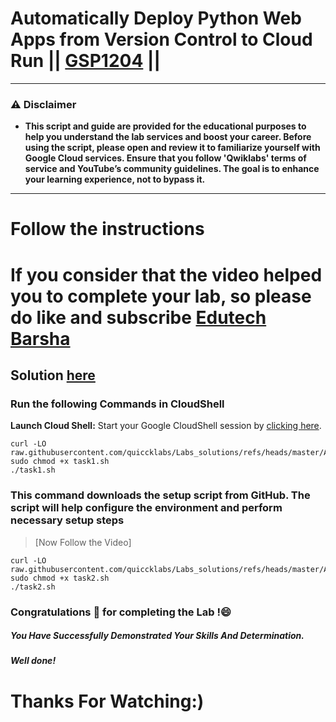 # Automatically Deploy Python Web Apps from Version Control to Cloud Run || [GSP1204](https://www.cloudskillsboost.google/focuses/80415?parent=catalog) ||

---
### ⚠️ Disclaimer
- **This script and guide are provided for  the educational purposes to help you understand the lab services and boost your career. Before using the script, please open and review it to familiarize yourself with Google Cloud services. Ensure that you follow 'Qwiklabs' terms of service and YouTube’s community guidelines. The goal is to enhance your learning experience, not to bypass it.**
---

# Follow the instructions

# If you consider that the video helped you to complete your lab, so please do like and subscribe [Edutech Barsha](https://www.youtube.com/@edutechbarsha)
## Solution [here](https://youtu.be/Fg3N5NcWKuU)

### Run the following Commands in CloudShell

**Launch Cloud Shell:**
Start your Google CloudShell session by [clicking here](https://console.cloud.google.com/home/dashboard?project=&pli=1&cloudshell=true).

```
curl -LO raw.githubusercontent.com/quiccklabs/Labs_solutions/refs/heads/master/Automatically%20Deploy%20Python%20Web%20Apps%20from%20Version%20Control%20to%20Cloud%20Run/task1.sh
sudo chmod +x task1.sh
./task1.sh
```
### This command downloads the setup script from GitHub. The script will help configure the environment and perform necessary setup steps

>[Now Follow the Video]


```
curl -LO raw.githubusercontent.com/quiccklabs/Labs_solutions/refs/heads/master/Automatically%20Deploy%20Python%20Web%20Apps%20from%20Version%20Control%20to%20Cloud%20Run/task2.sh
sudo chmod +x task2.sh
./task2.sh
```


### Congratulations 🎉 for completing the Lab !😄

##### *You Have Successfully Demonstrated Your Skills And Determination.*

#### *Well done!*

# Thanks For Watching:)
